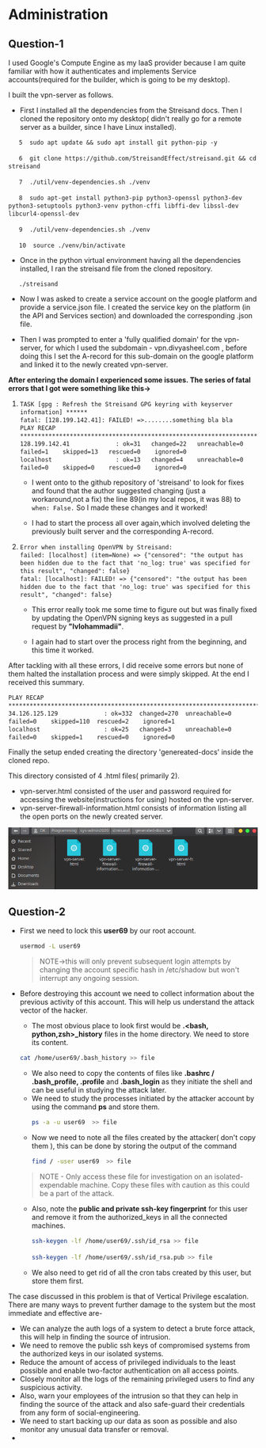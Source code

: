 # Administration

## Question-1

I used Google's Compute Engine as my IaaS provider because I am quite familiar with how it authenticates and implements Service accounts(required for the builder, which is going to be my desktop).

I built the vpn-server as follows.

   * First I installed all the dependencies from the Streisand docs. Then I cloned the repository onto my desktop( didn't really go for a remote server as a builder, since I have Linux installed).
   ```
      5  sudo apt update && sudo apt install git python-pip -y

      6  git clone https://github.com/StreisandEffect/streisand.git && cd streisand

      7  ./util/venv-dependencies.sh ./venv

      8  sudo apt-get install python3-pip python3-openssl python3-dev python3-setuptools python3-venv python-cffi libffi-dev libssl-dev libcurl4-openssl-dev

      9  ./util/venv-dependencies.sh ./venv

      10  source ./venv/bin/activate
   ```
   * Once in the python virtual environment having all the dependencies installed, I ran the streisand file from the cloned repository.
   ```
      ./streisand
   ```

   * Now I was asked to create a service account on the google platform and provide a service.json file. I created the service key on the platform (in the API and Services section) and downloaded the corresponding .json file.
  
   * Then I was prompted to enter a 'fully qualified domain' for the vpn-server, for which I used the subdomain - vpn.divyasheel.com , before doing this I set the A-record for this sub-domain on the google platform and linked it to the newly created vpn-server.
  
**After entering the domain I experienced some issues.
The series of fatal errors that I got were something like this->**
1. ```
   TASK [gpg : Refresh the Streisand GPG keyring with keyserver information] ******
   fatal: [128.199.142.41]: FAILED! =>........something bla bla
   PLAY RECAP *********************************************************************
   128.199.142.41             : ok=31   changed=22   unreachable=0    failed=1    skipped=13   rescued=0    ignored=0   
   localhost                  : ok=13   changed=4    unreachable=0    failed=0    skipped=0    rescued=0    ignored=0   

   ```
   * I went onto to the github repository of 'streisand' to look for fixes and found that the author suggested changing (just a workaround,not a fix) the line 89(in my local repos, it was 88) to 
      ```when: False.``` So I made these changes and it worked!

   * I had to start the process all over again,which involved deleting the previously built server and the corresponding A-record.
   

2. ```
   Error when installing OpenVPN by Streisand:
   failed: [localhost] (item=None) => {"censored": "the output has been hidden due to the fact that 'no_log: true' was specified for this result", "changed": false}
   fatal: [localhost]: FAILED! => {"censored": "the output has been hidden due to the fact that 'no_log: true' was specified for this result", "changed": false}
   ```
   * This error really took me some time to  figure out but was finally fixed by updating the OpenVPN signing keys as suggested in a pull request by **"lvlohammadii"**.

   * I again had to start over the process right from the beginning, and this time it worked.

After tackling with all these errors, I did receive some errors but none of them halted the installation process and were simply skipped.
At the end I received this summary.
```
PLAY RECAP ******************************************************************************
34.126.125.129             : ok=332  changed=270  unreachable=0    failed=0    skipped=110  rescued=2    ignored=1   
localhost                  : ok=25   changed=3    unreachable=0    failed=0    skipped=1    rescued=0    ignored=0   
```

Finally the setup ended creating the directory 'genereated-docs' inside the cloned repo.

This directory consisted of 4 .html files( primarily 2).
* vpn-server.html consisted of the user and password required for accessing the website(instructions for using) hosted on the vpn-server.
* vpn-server-firewall-information.html consists of information listing all the open ports on the newly created server.

![](./images/generated_docs.png)


## Question-2

* First we need to lock this **user69** by our root account. 
  ```bash
  usermod -L user69
   ```
  >NOTE->this will only prevent subsequent login attempts by changing the account specific hash in /etc/shadow but won't interrupt any ongoing session.

* Before destroying this account we need to collect information about the previous activity of this account. This will help us understand the attack vector of the hacker.
   * The most obvious place to look first would be **.<bash, python,zsh>_history** files in the home directory. We need to store its content.
   ```bash
   cat /home/user69/.bash_history >> file
   ```
   * We also need to copy the contents of files like **.bashrc / .bash_profile, .profile** and **.bash_login** as they initiate the shell and can be useful in studying the attack later.
   * We need to study the processes initiated by the attacker account by using the command **ps** and store them.
      ```bash
      ps -a -u user69  >> file
      ```
   * Now we need to note all the files created by the attacker( don't copy them ), this can be done by storing the output of the command
      ```bash
      find / -user user69  >> file
      ```
   > NOTE - Only access these file for investigation on an isolated-expendable machine. Copy these files with caution as this could be a part of the attack. 
   
   * Also, note the **public and private ssh-key fingerprint** for this user and remove it from the authorized_keys in all the connected machines. 
      ```bash
      ssh-keygen -lf /home/user69/.ssh/id_rsa >> file

      ssh-keygen -lf /home/user69/.ssh/id_rsa.pub >> file

      ```
   * We also need to get rid of all the cron tabs created by this user, but store them first.

The case discussed  in this problem is that of Vertical Privilege escalation. 
There are many ways to prevent further damage to the system but the most immediate and effective are-
* We can analyze the auth logs of a system to detect a brute force attack, this will help in finding the source of intrusion.
* We need to remove the public ssh keys of compromised systems from the authorized keys in our isolated systems.  
* Reduce the amount of access of privileged individuals to the least possible and enable two-factor authentication on all access points.
* Closely monitor all the logs of the remaining privileged users to find any suspicious activity.
* Also, warn your employees of the intrusion so that they can help in finding the source of the attack and also safe-guard their credentials from any form of social-engineering.
* We need to start backing up our data as soon as possible and also monitor any unusual data transfer or removal.
* 

